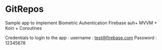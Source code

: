 # GitRepos
Sample app to implement Biometric Auhentication Firebase auh+ MVVM + Koin + Coroutines

Credentials to login to the app :
username : test@firebase.com
Password : 12345678
